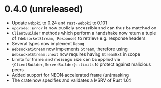 # 0.4.0 (unreleased)

- Update `webpki` to 0.24 and `rust-webpki` to 0.101
- `upgrade::Error` is now publicly accessible and can thus be matched on
- `ClientBuilder` methods which perform a handshake now return a tuple of `(WebsocketStream, Response)` to retrieve e.g. response headers
- Several types now implement `Debug`
- `WebsocketStream` now implements `Stream`, therefore using `WebsocketStream::next` now requires having `StreamExt` in scope
- Limits for frame and message size can be applied via `{ClientBuilder,ServerBuilder}::limits` to protect against malicious peers
- Added support for NEON-accelerated frame (un)masking
- The crate now specifies and validates a MSRV of Rust 1.64
